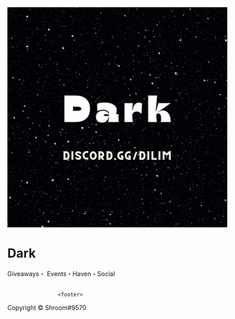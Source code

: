 <!DOCTYPE html>
<html>
<style>
</style>
    <head>
   <link rel="preconnect" href="https://fonts.googleapis.com">
<link rel="preconnect" href="https://fonts.gstatic.com" crossorigin>
<link href="https://fonts.googleapis.com/css2?family=Teko:wght@300&family=Work+Sans:ital,wght@1,300&display=swap" rel="stylesheet">
            <link rel="icon" type="image/x-icon" href="/assets/favicon.ico"> 
               <title>Dark</title>
        <link rel="stylesheet" href="index.css"/>
        </head>
    <body>          
       <img src="/assets/logo.gif" alt="Dark Logo"/>
        <h1>Dark</h1>
        <p>Giveaways・ Events・Haven・Social</p>
  <h2></h2>
                     
                    <footer>
  <p>Copyright &copy; Shroom#9570</p>
</footer> 
 </body>
</html> 
